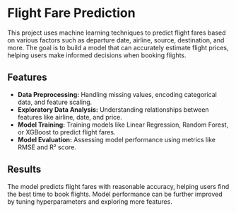 # Flight Fare Prediction

This project uses machine learning techniques to predict flight fares based on various factors such as departure date, airline, source, destination, and more. The goal is to build a model that can accurately estimate flight prices, helping users make informed decisions when booking flights.

## Features
- **Data Preprocessing:** Handling missing values, encoding categorical data, and feature scaling.
- **Exploratory Data Analysis:** Understanding relationships between features like airline, date, and price.
- **Model Training:** Training models like Linear Regression, Random Forest, or XGBoost to predict flight fares.
- **Model Evaluation:** Assessing model performance using metrics like RMSE and R² score.

## Results
The model predicts flight fares with reasonable accuracy, helping users find the best time to book flights. Model performance can be further improved by tuning hyperparameters and exploring more features.

